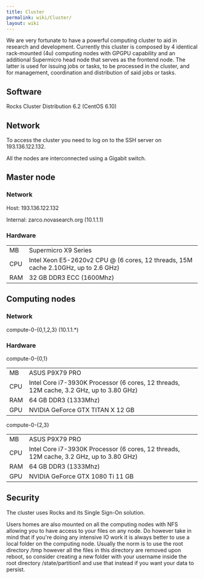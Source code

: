 ```yaml
---
title: Cluster
permalink: wiki/Cluster/
layout: wiki
---
```


We are very fortunate to have a powerful computing cluster to aid in
research and development. Currently this cluster is composed by 4
identical rack-mounted (4u) computing nodes with GPGPU capability and an
additional Supermicro head node that serves as the frontend node. The
latter is used for issuing jobs or tasks, to be processed in the
cluster, and for management, coordination and distribution of said jobs
or tasks.

Software
--------

Rocks Cluster Distribution 6.2 (CentOS 6.10)

Network
-------

To access the cluster you need to log on to the SSH server on
193.136.122.132.

All the nodes are interconnected using a Gigabit switch.

Master node
-----------

### Network

Host: 193.136.122.132

Internal: zarco.novasearch.org (10.1.1.1)

### Hardware

|     |                                                                                    |
|-----|------------------------------------------------------------------------------------|
| MB  | Supermicro X9 Series                                                               |
| CPU | Intel Xeon E5-2620v2 CPU @ (6 cores, 12 threads, 15M cache 2.10GHz, up to 2.6 GHz) |
| RAM | 32 GB DDR3 ECC (1600Mhz)                                                           |

Computing nodes
---------------

### Network

compute-0-{0,1,2,3} (10.1.1.\*)

### Hardware

compute-0-{0,1}

|     |                                                                                         |
|-----|-----------------------------------------------------------------------------------------|
| MB  | ASUS P9X79 PRO                                                                          |
| CPU | Intel Core i7-3930K Processor (6 cores, 12 threads, 12M cache, 3.2 GHz, up to 3.80 GHz) |
| RAM | 64 GB DDR3 (1333Mhz)                                                                    |
| GPU | NVIDIA GeForce GTX TITAN X 12 GB                                                        |

compute-0-{2,3}

|     |                                                                                         |
|-----|-----------------------------------------------------------------------------------------|
| MB  | ASUS P9X79 PRO                                                                          |
| CPU | Intel Core i7-3930K Processor (6 cores, 12 threads, 12M cache, 3.2 GHz, up to 3.80 GHz) |
| RAM | 64 GB DDR3 (1333Mhz)                                                                    |
| GPU | NVIDIA GeForce GTX 1080 Ti 11 GB                                                        |

Security
--------

The cluster uses Rocks and its Single Sign-On solution.

Users homes are also mounted on all the computing nodes with NFS
allowing you to have access to your files on any node. Do however take
in mind that if you're doing any intensive IO work it is always better
to use a local folder on the computing node. Usually the norm is to use
the root directory /tmp however all the files in this directory are
removed upon reboot, so consider creating a new folder with your
username inside the root directory /state/partition1 and use that
instead if you want your data to persist.
